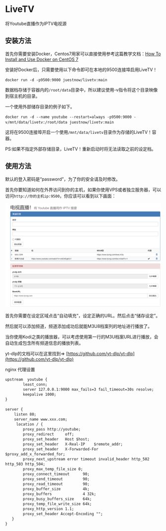 # LiveTV

将Youtube直播作为IPTV电视源

## 安装方法

首先你需要安装Docker，Centos7用家可以直接使用参考这篇教学文档：[How To Install and Use Docker on CentOS 7](https://www.digitalocean.com/community/tutorials/how-to-install-and-use-docker-on-centos-7)

安装好Docker后，只需要使用以下命令即可在本地的9500连接埠启用LiveTV！

`docker run -d -p9500:9000 juestnow/livetv:main`

数据档存储于容器内的`/root/data`目录中，所以建议使用-v指令将这个目录映像到宿主机的目录。

一个使用外部储存目录的例子如下。

`docker run -d --name youtube --restart=always -p9500:9000 -v/mnt/data/livetv:/root/data juestnow/livetv:main`

这将在9500连接埠开启一个使用`/mnt/data/livetv`目录作为存储的LiveTV！容器。

PS:如果不指定外部存储目录，LiveTV！重新启动时将无法读取之前的设定档。

## 使用方法

默认的登入密码是“password”，为了你的安全请及时修改。

首先你要知道如何在外界访问到你的主机，如果你使用VPS或者独立服务器，可以访问`http://你的主机ip:9500`，你应该可以看到以下画面：

![index_page](pic/index-zh.png)

首先你需要在设定区域点击“自动填充”，设定正确的URL。然后点击“储存设定”。

然后就可以添加频道，频道添加成功后就能M3U8档案列的地址进行播放了。

当你使用Kodi之类的播放器，可以考虑使用第一行的M3U档案URL进行播放，会自动生成包含所有频道信息的播放列表。

yt-dlp的文档可以在这里找到=> [https://github.com/yt-dlp/yt-dlp](https://github.com/yt-dlp/yt-dlp)

nginx 代理设置

```nginx
upstream  youtube {
        least_conn;
        server 127.0.0.1:9000 max_fails=3 fail_timeout=30s resolve;
        keepalive 1000;
}

server {
    listen 80;
    server_name www.xxx.com;
     location / {
        proxy_pass http://youtube;
        proxy_redirect     off;
        proxy_set_header   Host $host;
        proxy_set_header   X-Real-IP    $remote_addr;
        proxy_set_header   X-Forwarded-For  $proxy_add_x_forwarded_for;
        proxy_next_upstream error timeout invalid_header http_502 http_503 http_504;
        proxy_max_temp_file_size 0;
        proxy_connect_timeout      90;
        proxy_send_timeout         90;
        proxy_read_timeout         90;
        proxy_buffer_size          4k;
        proxy_buffers              4 32k;
        proxy_busy_buffers_size    64k;
        proxy_temp_file_write_size 64k;
        proxy_http_version 1.1;
        proxy_set_header Accept-Encoding "";
   }
}
```